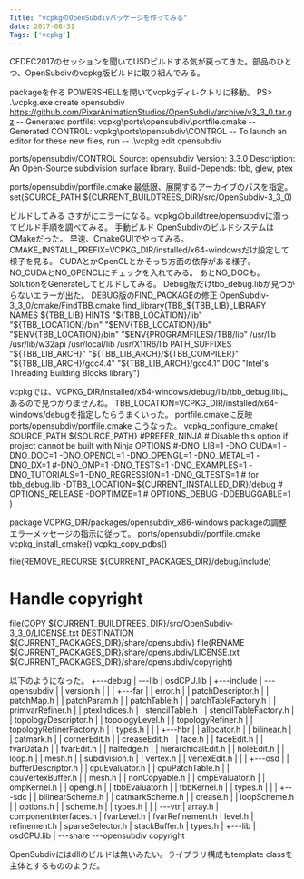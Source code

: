 ```yaml
---
Title: "vcpkgのOpenSubdivパッケージを作ってみる"
date: 2017-08-31
Tags: ['vcpkg']
---
```


CEDEC2017のセッションを聞いてUSDビルドする気が戻ってきた。部品のひとつ、OpenSubdivのvcpkg版ビルドに取り組んでみる。

packageを作る
POWERSHELLを開いてvcpkgディレクトリに移動。
PS> .\vcpkg.exe create opensubdiv https://github.com/PixarAnimationStudios/OpenSubdiv/archive/v3_3_0.tar.gz
-- Generated portfile: vcpkg\ports\opensubdiv\portfile.cmake
-- Generated CONTROL: vcpkg\ports\opensubdiv\CONTROL
-- To launch an editor for these new files, run
--     .\vcpkg edit opensubdiv

ports/opensubdiv/CONTROL
Source: opensubdiv
Version: 3.3.0
Description: An Open-Source subdivision surface library.
Build-Depends: tbb, glew, ptex

ports/opensubdiv/portfile.cmake
最低限、展開するアーカイブのパスを指定。
set(SOURCE_PATH ${CURRENT_BUILDTREES_DIR}/src/OpenSubdiv-3_3_0)

ビルドしてみる
さすがにエラーになる。vcpkgのbuildtree/opensubdivに潜ってビルド手順を調べてみる。
手動ビルド
OpenSubdivのビルドシステムはCMakeだった。
早速、CmakeGUIでやってみる。
CMAKE_INSTALL_PREFIX=VCPKG_DIR/installed/x64-windowsだけ設定して様子を見る。
CUDAとかOpenCLとかそっち方面の依存がある様子。
NO_CUDAとNO_OPENCLにチェックを入れてみる。
あとNO_DOCも。
SolutionをGenerateしてビルドしてみる。
Debug版だけtbb_debug.libが見つからないエラーが出た。
DEBUG版のFIND_PACKAGEの修正
OpenSubdiv-3_3_0/cmake/FindTBB.cmake
    find_library(TBB_${TBB_LIB}_LIBRARY
        NAMES
            ${TBB_LIB}
        HINTS
            "${TBB_LOCATION}/lib"
            "${TBB_LOCATION}/bin"
            "$ENV{TBB_LOCATION}/lib"
            "$ENV{TBB_LOCATION}/bin"
            "$ENV{PROGRAMFILES}/TBB/lib"
            /usr/lib
            /usr/lib/w32api
            /usr/local/lib
            /usr/X11R6/lib
        PATH_SUFFIXES
            "${TBB_LIB_ARCH}"
            "${TBB_LIB_ARCH}/${TBB_COMPILER}"
            "${TBB_LIB_ARCH}/gcc4.4"
            "${TBB_LIB_ARCH}/gcc4.1"
        DOC "Intel's Threading Building Blocks library")

vcpkgでは、VCPKG_DIR/installed/x64-windows/debug/lib/tbb_debug.libにあるので見つかりませんね。
TBB_LOCATION=VCPKG_DIR/installed/x64-windows/debugを指定したらうまくいった。
portfile.cmakeに反映
ports/opensubdiv/portfile.cmake
こうなった。
vcpkg_configure_cmake(
    SOURCE_PATH ${SOURCE_PATH}
    #PREFER_NINJA # Disable this option if project cannot be built with Ninja
    OPTIONS
        #-DNO_LIB=1
        -DNO_CUDA=1
        -DNO_DOC=1
        -DNO_OPENCL=1
        -DNO_OPENGL=1
        -DNO_METAL=1
        -DNO_DX=1
        #-DNO_OMP=1
        -DNO_TESTS=1
        -DNO_EXAMPLES=1
        -DNO_TUTORIALS=1
        -DNO_REGRESSION=1
        -DNO_GLTESTS=1
        # for tbb_debug.lib
        -DTBB_LOCATION=${CURRENT_INSTALLED_DIR}/debug
    # OPTIONS_RELEASE -DOPTIMIZE=1
    # OPTIONS_DEBUG -DDEBUGGABLE=1
)

package
VCPKG_DIR/packages/opensubdiv_x86-windows
packageの調整
エラーメッセージの指示に従って。
ports/opensubdiv/portfile.cmake
vcpkg_install_cmake()
vcpkg_copy_pdbs()

file(REMOVE_RECURSE ${CURRENT_PACKAGES_DIR}/debug/include)

# Handle copyright
file(COPY ${CURRENT_BUILDTREES_DIR}/src/OpenSubdiv-3_3_0/LICENSE.txt DESTINATION ${CURRENT_PACKAGES_DIR}/share/opensubdiv)
file(RENAME ${CURRENT_PACKAGES_DIR}/share/opensubdiv/LICENSE.txt ${CURRENT_PACKAGES_DIR}/share/opensubdiv/copyright)

以下のようになった。
+---debug
|   \---lib
|           osdCPU.lib
|
+---include
|   \---opensubdiv
|       |   version.h
|       |
|       +---far
|       |       error.h
|       |       patchDescriptor.h
|       |       patchMap.h
|       |       patchParam.h
|       |       patchTable.h
|       |       patchTableFactory.h
|       |       primvarRefiner.h
|       |       ptexIndices.h
|       |       stencilTable.h
|       |       stencilTableFactory.h
|       |       topologyDescriptor.h
|       |       topologyLevel.h
|       |       topologyRefiner.h
|       |       topologyRefinerFactory.h
|       |       types.h
|       |
|       +---hbr
|       |       allocator.h
|       |       bilinear.h
|       |       catmark.h
|       |       cornerEdit.h
|       |       creaseEdit.h
|       |       face.h
|       |       faceEdit.h
|       |       fvarData.h
|       |       fvarEdit.h
|       |       halfedge.h
|       |       hierarchicalEdit.h
|       |       holeEdit.h
|       |       loop.h
|       |       mesh.h
|       |       subdivision.h
|       |       vertex.h
|       |       vertexEdit.h
|       |
|       +---osd
|       |       bufferDescriptor.h
|       |       cpuEvaluator.h
|       |       cpuPatchTable.h
|       |       cpuVertexBuffer.h
|       |       mesh.h
|       |       nonCopyable.h
|       |       ompEvaluator.h
|       |       ompKernel.h
|       |       opengl.h
|       |       tbbEvaluator.h
|       |       tbbKernel.h
|       |       types.h
|       |
|       +---sdc
|       |       bilinearScheme.h
|       |       catmarkScheme.h
|       |       crease.h
|       |       loopScheme.h
|       |       options.h
|       |       scheme.h
|       |       types.h
|       |
|       \---vtr
|               array.h
|               componentInterfaces.h
|               fvarLevel.h
|               fvarRefinement.h
|               level.h
|               refinement.h
|               sparseSelector.h
|               stackBuffer.h
|               types.h
|
+---lib
|       osdCPU.lib
|
\---share
    \---opensubdiv
            copyright

OpenSubdivにはdllのビルドは無いみたい。ライブラリ構成もtemplate classを主体とするもののようだ。
